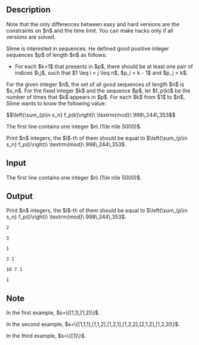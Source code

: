 ## Description

<div><p><span class="tex-font-style-bf">Note that the only differences between easy and hard versions are the constraints on $n$ and the time limit. You can make hacks only if all versions are solved.</span></p><p>Slime is interested in sequences. He defined <span class="tex-font-style-bf">good</span> positive integer sequences $p$ of length $n$ as follows:</p><ul><li> For each $k&gt;1$ that presents in $p$, there should be at least one pair of indices $i,j$, such that $1 \leq i &lt; j \leq n$, $p_i = k - 1$ and $p_j = k$.</li></ul><p>For the given integer $n$, the set of all good sequences of length $n$ is $s_n$. For the fixed integer $k$ and the sequence $p$, let $f_p(k)$ be the number of times that $k$ appears in $p$. For each $k$ from $1$ to $n$, Slime wants to know the following value:</p><p>$$\left(\sum_{p\in s_n} f_p(k)\right)\ \textrm{mod}\ 998\,244\,353$$</p></div><div class="input-specification"><p>The first line contains one integer $n\ (1\le n\le 5000)$.</p></div><div class="output-specification"><p>Print $n$ integers, the $i$-th of them should be equal to $\left(\sum_{p\in s_n} f_p(i)\right)\ \textrm{mod}\ 998\,244\,353$.</p></div>

## Input

<p>The first line contains one integer $n\ (1\le n\le 5000)$.</p>

## Output

<p>Print $n$ integers, the $i$-th of them should be equal to $\left(\sum_{p\in s_n} f_p(i)\right)\ \textrm{mod}\ 998\,244\,353$.</p>





```input1
2
```




```input2
3
```




```input3
1
```




```output1
3 1
```




```output2
10 7 1
```




```output3
1
```



## Note

<p>In the first example, $s=\{[1,1],[1,2]\}$.</p><p>In the second example, $s=\{[1,1,1],[1,1,2],[1,2,1],[1,2,2],[2,1,2],[1,2,3]\}$.</p><p>In the third example, $s=\{[1]\}$.</p>
